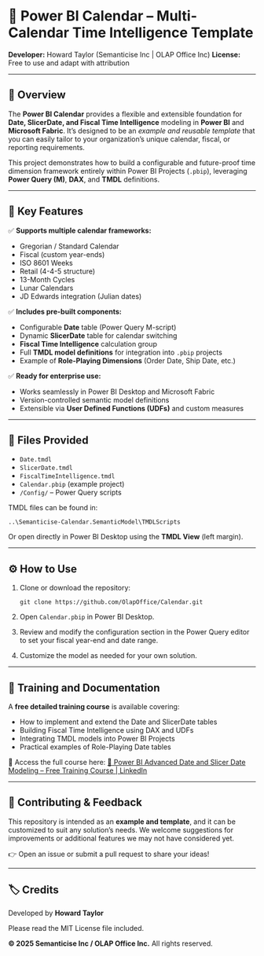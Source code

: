 # 📅 Power BI Calendar – Multi-Calendar Time Intelligence Template
**Developer:** Howard Taylor (Semanticise Inc | OLAP Office Inc)
 **License:** Free to use and adapt with attribution

------

## 🚀 Overview

The **Power BI Calendar** provides a flexible and extensible foundation for **Date, SlicerDate, and Fiscal Time Intelligence** modeling in **Power BI** and **Microsoft Fabric**.
 It’s designed to be an *example and reusable template* that you can easily tailor to your organization’s unique calendar, fiscal, or reporting requirements.

This project demonstrates how to build a configurable and future-proof time dimension framework entirely within Power BI Projects (`.pbip`), leveraging **Power Query (M)**, **DAX**, and **TMDL** definitions.

------

## 🧭 Key Features

✅ **Supports multiple calendar frameworks:**

- Gregorian / Standard Calendar
- Fiscal (custom year-ends)
- ISO 8601 Weeks
- Retail (4-4-5 structure)
- 13-Month Cycles
- Lunar Calendars
- JD Edwards integration (Julian dates)

✅ **Includes pre-built components:**

- Configurable **Date** table (Power Query M-script)
- Dynamic **SlicerDate** table for calendar switching
- **Fiscal Time Intelligence** calculation group
- Full **TMDL model definitions** for integration into `.pbip` projects
- Example of **Role-Playing Dimensions** (Order Date, Ship Date, etc.)

✅ **Ready for enterprise use:**

- Works seamlessly in Power BI Desktop and Microsoft Fabric
- Version-controlled semantic model definitions
- Extensible via **User Defined Functions (UDFs)** and custom measures

------

## 🧩 Files Provided

- `Date.tmdl`
- `SlicerDate.tmdl`
- `FiscalTimeIntelligence.tmdl`
- `Calendar.pbip` (example project)
- `/Config/` – Power Query scripts

TMDL files can be found in:

```
..\Semanticise-Calendar.SemanticModel\TMDLScripts
```

Or open directly in Power BI Desktop using the **TMDL View** (left margin).

------

## ⚙️ How to Use

1. Clone or download the repository:

   ```
   git clone https://github.com/OlapOffice/Calendar.git
   ```

2. Open `Calendar.pbip` in Power BI Desktop.

3. Review and modify the configuration section in the Power Query editor to set your fiscal year-end and date range.

4. Customize the model as needed for your own solution.

------

## 🧠 Training and Documentation

A **free detailed training course** is available covering:

- How to implement and extend the Date and SlicerDate tables
- Building Fiscal Time Intelligence using DAX and UDFs
- Integrating TMDL models into Power BI Projects
- Practical examples of Role-Playing Date tables

📖 Access the full course here: [🧭 Power BI Advanced Date and Slicer Date Modeling – Free Training Course | LinkedIn](https://www.linkedin.com/pulse/power-bi-advanced-date-slicer-modeling-free-training-howard-mnhxe/?trackingId=SPyXP4gHgsO2EaIS9ZxFbQ%3D%3D)


------

## 💬 Contributing & Feedback

This repository is intended as an **example and template**, and it can be customized to suit any solution’s needs.
 We welcome suggestions for improvements or additional features we may not have considered yet.

👉 Open an issue or submit a pull request to share your ideas!

------

## 🏷️ Credits

Developed by **Howard Taylor**

Please read the MIT License file included.

 **© 2025 Semanticise Inc / OLAP Office Inc.** All rights reserved. 
